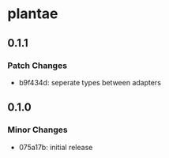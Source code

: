 # plantae

## 0.1.1

### Patch Changes

- b9f434d: seperate types between adapters

## 0.1.0

### Minor Changes

- 075a17b: initial release
